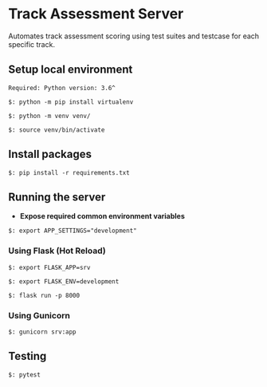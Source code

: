 # Track Assessment Server

Automates track assessment scoring using test suites and testcase for each specific track.

## Setup local environment

    Required: Python version: 3.6^

``` shell
$: python -m pip install virtualenv

$: python -m venv venv/

$: source venv/bin/activate
```

## Install packages

``` shell
$: pip install -r requirements.txt
```

## Running the server

* __Expose required common environment variables__

``` shell
$: export APP_SETTINGS="development"
```

### Using Flask (Hot Reload)

``` shell
$: export FLASK_APP=srv

$: export FLASK_ENV=development

$: flask run -p 8000
```

### Using Gunicorn

``` shell
$: gunicorn srv:app
```

## Testing

``` shell
$: pytest
```
